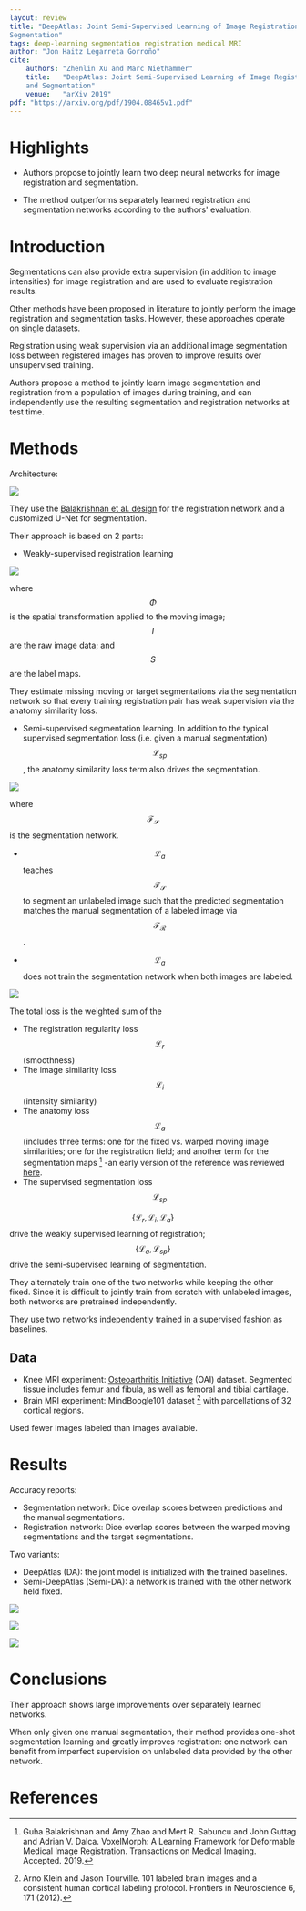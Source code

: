 ```yaml
---
layout: review
title: "DeepAtlas: Joint Semi-Supervised Learning of Image Registration and
Segmentation"
tags: deep-learning segmentation registration medical MRI
author: "Jon Haitz Legarreta Gorroño"
cite:
    authors: "Zhenlin Xu and Marc Niethammer"
    title:   "DeepAtlas: Joint Semi-Supervised Learning of Image Registration
    and Segmentation"
    venue:   "arXiv 2019"
pdf: "https://arxiv.org/pdf/1904.08465v1.pdf"
---
```



# Highlights

- Authors propose to jointly learn two deep neural networks for image
registration and segmentation.

- The method outperforms separately learned registration and segmentation
networks according to the authors' evaluation.  


# Introduction

Segmentations can also provide extra supervision (in addition to image
intensities) for image registration and are used to evaluate registration
results.

Other methods have been proposed in literature to jointly perform the image
registration and segmentation tasks. However, these approaches operate on single
datasets.

Registration using weak supervision via an additional image segmentation loss
between registered images has proven to improve results over unsupervised
training.

Authors propose a method to jointly learn image segmentation and registration
from a population of images during training, and can independently use the
resulting segmentation and registration networks at test time.


# Methods

Architecture:

![](/article/images/DeepAtlas/Architecture.jpg)

They use the [Balakrishnan et al. design](https://vitalab.github.io/article/2018/03/02/unsupervised-registration.html)
for the registration network and a customized U-Net for segmentation.

Their approach is based on 2 parts:
- Weakly-supervised registration learning

![](/article/images/DeepAtlas/Registration_optimization.jpg)

where $$\Phi$$ is the spatial transformation applied to the moving image; $$I$$
are the raw image data; and $$S$$ are the label maps.

They estimate missing moving or target segmentations via the segmentation
network so that every training registration pair has weak supervision via the
anatomy similarity loss.

- Semi-supervised segmentation learning. In addition to the typical supervised
segmentation loss (i.e. given a manual segmentation) $$\mathcal{L}_{sp}$$,
the anatomy similarity loss term also drives the segmentation.

![](/article/images/DeepAtlas/Segmentation_losses.jpg)

where $$\mathcal{F}_{\mathcal{S}}$$ is the segmentation network.

- $$\mathcal{L}_{a}$$ teaches $$\mathcal{F}_{\mathcal{S}}$$ to segment an
unlabeled image such that the predicted segmentation matches the manual
segmentation of a labeled image via $$\mathcal{F}_{\mathcal{R}}$$.

- $$\mathcal{L}_{a}$$ does not train the segmentation network when both images
are labeled.

![](/article/images/DeepAtlas/Segmentation_optimization.jpg)

The total loss is the weighted sum of the
- The registration regularity loss $$\mathcal{L}_{r}$$ (smoothness)
- The image similarity loss $$\mathcal{L}_{i}$$ (intensity similarity)
- The anatomy loss $$\mathcal{L}_{a}$$ (includes three terms: one for the fixed
  vs. warped moving image similarities; one for the registration field; and
  another term for the segmentation maps [^1] -an early version of the reference
  was reviewed [here](https://vitalab.github.io/article/2018/03/02/unsupervised-registration.html).
- The supervised segmentation loss $$\mathcal{L}_{sp}$$

$$\{ \mathcal{L}_{r}, \mathcal{L}_{i}, \mathcal{L}_{a} \}$$ drive the weakly
supervised learning of registration; $$\{ \mathcal{L}_{a}, \mathcal{L}_{sp} \}$$
drive the semi-supervised learning of segmentation.

They alternately train one of the two networks while keeping the other fixed.
Since it is difficult to jointly train from scratch with unlabeled
images, both networks are pretrained independently.

They use two networks independently trained in a supervised fashion as
baselines.

## Data
- Knee MRI experiment: [Osteoarthritis Initiative](http://oai.epi-ucsf.org)
(OAI) dataset. Segmented tissue includes femur and fibula, as well as femoral
and tibial cartilage.
- Brain MRI experiment: MindBoogle101 dataset [^2] with parcellations of 32
cortical regions.

Used fewer images labeled than images available.


# Results

Accuracy reports:
- Segmentation network: Dice overlap scores between predictions and the manual
segmentations.
- Registration network: Dice overlap scores between the warped moving
segmentations and the target segmentations.

Two variants:
- DeepAtlas (DA): the joint model is initialized with the trained baselines.
- Semi-DeepAtlas (Semi-DA): a network is trained with the other network held
fixed.

![](/article/images/DeepAtlas/Results_images.jpg)

![](/article/images/DeepAtlas/Results_scores_knee.jpg)

![](/article/images/DeepAtlas/Results_scores_brain.jpg)


# Conclusions

Their approach shows large improvements over separately learned networks.

When only given one manual segmentation, their method provides one-shot
segmentation learning and greatly improves registration: one network can benefit
from imperfect supervision on unlabeled data provided by the other network.


# References

[^1]: Guha Balakrishnan and Amy Zhao and Mert R. Sabuncu and John Guttag and
      Adrian V. Dalca. VoxelMorph: A Learning Framework for Deformable Medical
      Image Registration. Transactions on Medical Imaging. Accepted. 2019.

[^2]: Arno Klein and Jason Tourville. 101 labeled brain images and a consistent
      human cortical labeling protocol. Frontiers in Neuroscience 6, 171 (2012).
